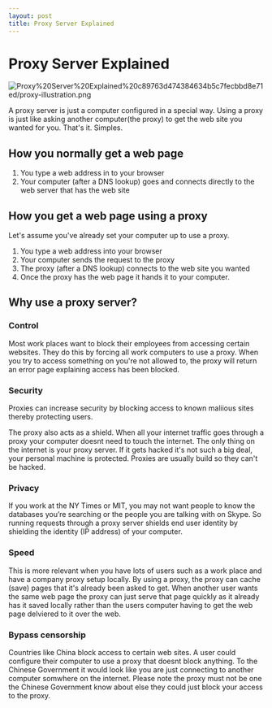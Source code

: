 ```yaml
---
layout: post
title: Proxy Server Explained
---
```

# Proxy Server Explained

![Proxy%20Server%20Explained%20c89763d474384634b5c7fecbbd8e71ed/proxy-illustration.png](Proxy%20Server%20Explained%20c89763d474384634b5c7fecbbd8e71ed/proxy-illustration.png)

A proxy server is just a computer configured in a special way. Using a proxy is just like asking another computer(the proxy) to get the web site you wanted for you. That's it. Simples.

## How you normally get a web page

1. You type a web address in to your browser
2. Your computer (after a DNS lookup) goes and connects directly to the web server that has the web site

## How you get a web page using a proxy

Let's assume you've already set your computer up to use a proxy.

1. You type a web address into your browser
2. Your computer sends the request to the proxy
3. The proxy (after a DNS lookup) connects to the web site you wanted
4. Once the proxy has the web page it hands it to your computer.

## Why use a proxy server?

### Control

Most work places want to block their employees from accessing certain websites. They do this by forcing all work computers to use a proxy. When you try to access something on you're not allowed to, the proxy will return an error page explaining access has been blocked.

### Security

Proxies can increase security by blocking access to known maliious sites thereby protecting users.

The proxy also acts as a shield. When all your internet traffic goes through a proxy your computer doesnt need to touch the internet. The only thing on the internet is your proxy server. If it gets hacked it's not such a big deal, your personal machine is protected. Proxies are usually build so they can't be hacked.

### Privacy

If you work at the NY Times or MIT, you may not want people to know the databases you’re searching or the people you are talking with on Skype. So running requests through a proxy server shields end user identity by shielding the identity (IP address) of your computer.

### Speed

This is more relevant when you have lots of users such as a work place and have a company proxy setup locally. By using a proxy, the proxy can cache (save) pages that it's already been asked to get. When another user wants the same web page the proxy can just serve that page quickly as it already has it saved locally rather than the users computer having to get the web page delviered to it over the web.

### Bypass censorship

Countries like China block access to certain web sites. A user could configure their computer to use a proxy that doesnt block anything. To the Chinese Government it would look like you are just connecting to another computer somwhere on the internet. Please note the proxy must not be one the Chinese Government know about else they could just block your access to the proxy.